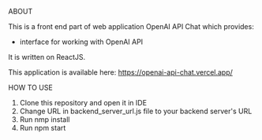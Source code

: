 ABOUT

This is a front end part of web application OpenAI API Chat which provides:
- interface for working with OpenAI API

It is written on ReactJS.

This application is available here: https://openai-api-chat.vercel.app/

HOW TO USE

1. Clone this repository and open it in IDE
2. Change URL in backend_server_url.js file to your backend server's URL
3. Run nmp install
4. Run npm start
